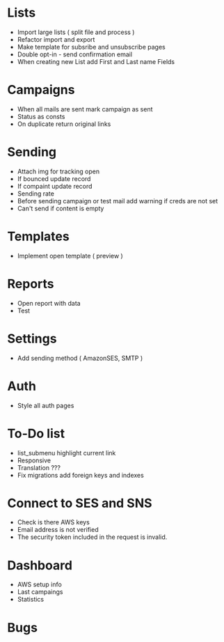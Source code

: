 # Lists
- Import large lists ( split file and process )
- Refactor import and export
- Make template for subsribe and unsubscribe pages
- Double opt-in  - send confirmation email
- When creating new List add First and Last name Fields

# Campaigns
- When all mails are sent mark campaign as sent
- Status as consts
- On duplicate return original links

# Sending
- Attach img for tracking open
- If bounced update record
- If compaint update record
- Sending rate
- Before sending campaign or test mail add warning if creds are not set
- Can't send if content is empty

# Templates
- Implement open template ( preview )

# Reports
- Open report with data
- Test

# Settings
- Add sending method ( AmazonSES, SMTP )

# Auth
- Style all auth pages

# To-Do list
- list_submenu highlight current link
- Responsive
- Translation ???
- Fix migrations add foreign keys and indexes

# Connect to SES and SNS
- Check is there AWS keys
- Email address is not verified
- The security token included in the request is invalid.

# Dashboard
- AWS setup info
- Last campaings
- Statistics

# Bugs
